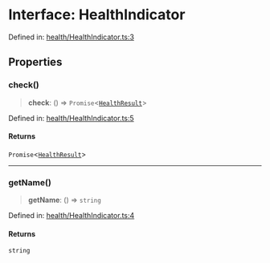 # Interface: HealthIndicator

Defined in: [health/HealthIndicator.ts:3](https://github.com/actuatorjs/actuatorjs/blob/811cc816821da2ac29627c8cd714b1bee6f2409b/src/health/HealthIndicator.ts#L3)

## Properties

### check()

> **check**: () => `Promise`\<[`HealthResult`](HealthResult.md)\>

Defined in: [health/HealthIndicator.ts:5](https://github.com/actuatorjs/actuatorjs/blob/811cc816821da2ac29627c8cd714b1bee6f2409b/src/health/HealthIndicator.ts#L5)

#### Returns

`Promise`\<[`HealthResult`](HealthResult.md)\>

***

### getName()

> **getName**: () => `string`

Defined in: [health/HealthIndicator.ts:4](https://github.com/actuatorjs/actuatorjs/blob/811cc816821da2ac29627c8cd714b1bee6f2409b/src/health/HealthIndicator.ts#L4)

#### Returns

`string`
